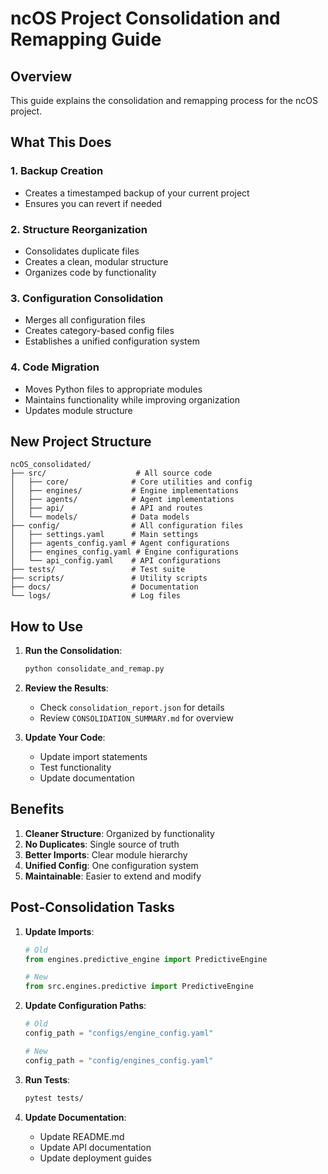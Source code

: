 # ncOS Project Consolidation and Remapping Guide

## Overview

This guide explains the consolidation and remapping process for the ncOS project.

## What This Does

### 1. **Backup Creation**

- Creates a timestamped backup of your current project
- Ensures you can revert if needed

### 2. **Structure Reorganization**

- Consolidates duplicate files
- Creates a clean, modular structure
- Organizes code by functionality

### 3. **Configuration Consolidation**

- Merges all configuration files
- Creates category-based config files
- Establishes a unified configuration system

### 4. **Code Migration**

- Moves Python files to appropriate modules
- Maintains functionality while improving organization
- Updates module structure

## New Project Structure

```
ncOS_consolidated/
├── src/                    # All source code
│   ├── core/              # Core utilities and config
│   ├── engines/           # Engine implementations
│   ├── agents/            # Agent implementations
│   ├── api/               # API and routes
│   └── models/            # Data models
├── config/                # All configuration files
│   ├── settings.yaml      # Main settings
│   ├── agents_config.yaml # Agent configurations
│   ├── engines_config.yaml # Engine configurations
│   └── api_config.yaml    # API configurations
├── tests/                 # Test suite
├── scripts/               # Utility scripts
├── docs/                  # Documentation
└── logs/                  # Log files
```

## How to Use

1. **Run the Consolidation**:
   ```bash
   python consolidate_and_remap.py
   ```

2. **Review the Results**:
    - Check `consolidation_report.json` for details
    - Review `CONSOLIDATION_SUMMARY.md` for overview

3. **Update Your Code**:
    - Update import statements
    - Test functionality
    - Update documentation

## Benefits

1. **Cleaner Structure**: Organized by functionality
2. **No Duplicates**: Single source of truth
3. **Better Imports**: Clear module hierarchy
4. **Unified Config**: One configuration system
5. **Maintainable**: Easier to extend and modify

## Post-Consolidation Tasks

1. **Update Imports**:
   ```python
   # Old
   from engines.predictive_engine import PredictiveEngine

   # New
   from src.engines.predictive import PredictiveEngine
   ```

2. **Update Configuration Paths**:
   ```python
   # Old
   config_path = "configs/engine_config.yaml"

   # New
   config_path = "config/engines_config.yaml"
   ```

3. **Run Tests**:
   ```bash
   pytest tests/
   ```

4. **Update Documentation**:
    - Update README.md
    - Update API documentation
    - Update deployment guides
